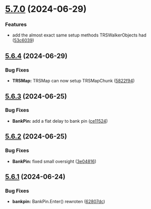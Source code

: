# [5.7.0](https://github.com/Torwent/SRL-T/compare/v5.6.4...v5.7.0) (2024-06-29)


### Features

* add the almost exact same setup methods TRSWalkerObjects had ([53c6039](https://github.com/Torwent/SRL-T/commit/53c60395ee040ad6e277a1200697ad7339013634))



## [5.6.4](https://github.com/Torwent/SRL-T/compare/v5.6.3...v5.6.4) (2024-06-29)


### Bug Fixes

* **TRSMap:** TRSMap can now setup TRSMapChunk ([5822f94](https://github.com/Torwent/SRL-T/commit/5822f94f972f2cd8fb55fa005df0fe877586271d))



## [5.6.3](https://github.com/Torwent/SRL-T/compare/v5.6.2...v5.6.3) (2024-06-25)


### Bug Fixes

* **BankPin:** add a flat delay to bank pin ([ce11524](https://github.com/Torwent/SRL-T/commit/ce1152406a5b05965c55b0753b3dd5982e01af50))



## [5.6.2](https://github.com/Torwent/SRL-T/compare/v5.6.1...v5.6.2) (2024-06-25)


### Bug Fixes

* **BankPin:** fixed small oversight ([3e04816](https://github.com/Torwent/SRL-T/commit/3e048168f19d863a441996f77b40da220837cbf3))



## [5.6.1](https://github.com/Torwent/SRL-T/compare/v5.6.0...v5.6.1) (2024-06-24)


### Bug Fixes

* **bankpin:** BankPin.Enter() rewroten ([62807dc](https://github.com/Torwent/SRL-T/commit/62807dc84ba4768a755573a4f725e84fabea5189))



